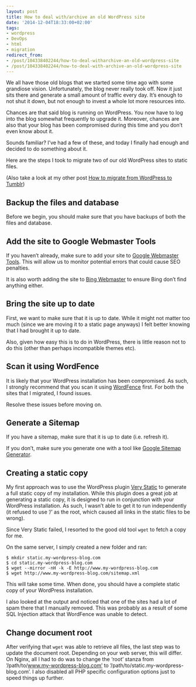 ```yaml
---
layout: post
title: How to deal with/archive an old WordPress site
date: '2014-12-04T18:33:00+02:00'
tags:
- wordpress
- DevOps
- html
- migration
redirect_from:
- /post/104338402244/how-to-deal-witharchive-an-old-wordpress-site
- /post/104338402244/how-to-deal-with-archive-an-old-wordpress-site
---
```

We all have those old blogs that we started some time ago with some grandiose vision. Unfortunately, the blog never really took off. Now it just sits there and generate a small amount of traffic every day. It’s enough to not shut it down, but not enough to invest a whole lot more resources into.

Chances are that said blog is running on WordPress. You now have to log into the blog somewhat frequently to upgrade it. Moreover, chances are also that your blog has been compromised during this time and you don’t even know about it.

Sounds familiar? I’ve had a few of these, and today I finally had enough and decided to do something about it.

Here are the steps I took to migrate two of our old WordPress sites to static files.

(Also take a look at my other post [How to migrate from WordPress to Tumblr](/2014/07/24/how-to-migrate-from-wordpress-to-tumblr.html))

Backup the files and database
-----------------------------

Before we begin, you should make sure that you have backups of both the files and database.

Add the site to Google Webmaster Tools
--------------------------------------

If you haven’t already, make sure to add your site to [Google Webmaster Tools](https://www.google.com/webmasters/). This will allow us to monitor potential errors that could cause SEO penalties.

It is also worth adding the site to [Bing Webmaster](https://www.bing.com/webmaster) to ensure Bing don’t find anything either.

Bring the site up to date
-------------------------

First, we want to make sure that it is up to date. While it might not matter too much (since we are moving it to a static page anyways) I felt better knowing that I had brought it up to date.

Also, given how easy this is to do in WordPress, there is little reason not to do this (other than perhaps incompatible themes etc).

Scan it using WordFence
-----------------------

It is likely that your WordPress installation has been compromised. As such, I strongly recommend that you scan it using [WordFence](https://wordpress.org/plugins/wordfence/) first. For both the sites that I migrated, I found issues.

Resolve these issues before moving on.

Generate a Sitemap
------------------

If you have a sitemap, make sure that it is up to date (i.e. refresh it).

If you don’t, make sure you generate one with a tool like [Google Sitemap Generator](https://wordpress.org/plugins/google-sitemap-generator/).

Creating a static copy
----------------------

My first approach was to use the WordPress plugin [Very Static](https://wordpress.org/plugins/really-static/) to generate a full static copy of my installation. While this plugin does a great job at generating a static copy, it is designed to run in conjunction with your WordPress installation. As such, I wasn’t able to get it to run independently (it refused to use ’/’ as the root, which caused all links in the static files to be wrong).

Since Very Static failed, I resorted to the good old tool `wget` to fetch a copy for me.

On the same server, I simply created a new folder and ran:

    $ mkdir static.my-wordpress-blog.com
    $ cd static.my-wordpress-blog.com
    $ wget --mirror -nH -k -E http://www.my-wordpress-blog.com
    $ wget http://www.my-wordpress-blog.com/sitemap.xml


This will take some time. When done, you should have a complete static copy of your WordPress installation.

I also looked at the output and noticed that one of the sites had a lot of spam there that I manually removed. This was probably as a result of some SQL Injection attack that WordFence was unable to detect.

Change document root
--------------------

After verifying that `wget` was able to retrieve all files, the last step was to update the document root. Depending on your web server, this will differ. On Nginx, all I had to do was to change the ‘root’ stanza from ’/path/to/www.my-wordpress-blog.com’ to ’/path/to/static.my-wordpress-blog.com’. I also disabled all PHP specific configuration options just to speed things up further.

